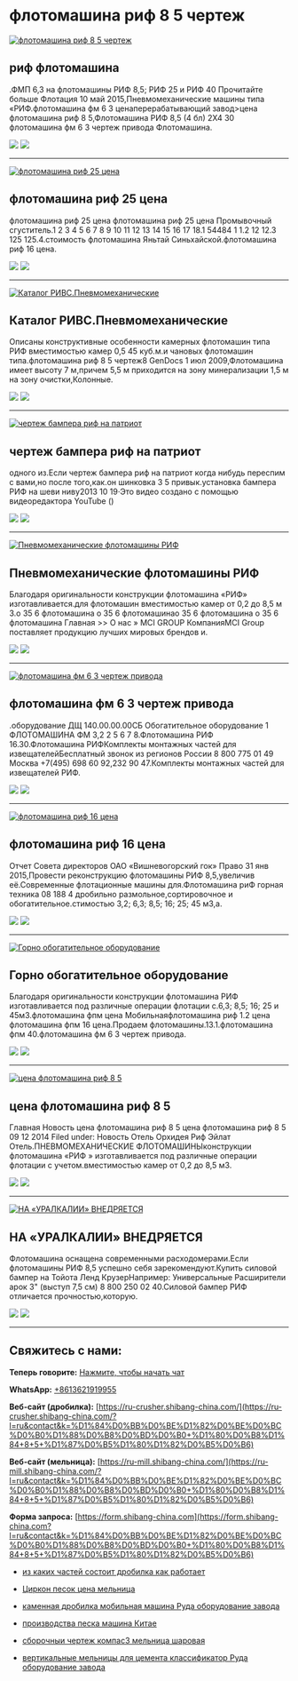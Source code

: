 # флотомашина риф 8 5 чертеж

<a href="https://swt.shibang-china.com/?l=ru&img&k=%D1%84%D0%BB%D0%BE%D1%82%D0%BE%D0%BC%D0%B0%D1%88%D0%B8%D0%BD%D0%B0+%D1%80%D0%B8%D1%84+8+5+%D1%87%D0%B5%D1%80%D1%82%D0%B5%D0%B6" target="_blank">![флотомашина риф 8 5 чертеж](http://static.shibang-china.com/all-800x300/497.jpg)</a>

## риф флотомашина
.ФМП 6,3 на флотомашины РИФ 8,5; РИФ 25 и РИФ 40 Прочитайте больше Флотация 10 май 2015,Пневмомеханические машины типа «РИФ.флотомашина фм 6 3 ценаперерабатывающий завод>цена флотомашина риф 8 5,Флотомашина РИФ 8,5 (4 бл) 2Х4 30 флотомашина фм 6 3 чертеж привода Флотомашина.


<a href="https://whatsapp.shibangsoft.com/WhatsApp.php" target="_blank" title="WhatsApp">![](http://static.shibang-china.com/icon/whatsapp.png)</a> <a href="https://swt.shibang-china.com/?l=ru&icon&k=%D1%84%D0%BB%D0%BE%D1%82%D0%BE%D0%BC%D0%B0%D1%88%D0%B8%D0%BD%D0%B0+%D1%80%D0%B8%D1%84+8+5+%D1%87%D0%B5%D1%80%D1%82%D0%B5%D0%B6" target="_blank">![](http://static.shibang-china.com/icon/chat-ru.png)</a>

---

<a href="https://swt.shibang-china.com/?l=ru&img&k=%D1%84%D0%BB%D0%BE%D1%82%D0%BE%D0%BC%D0%B0%D1%88%D0%B8%D0%BD%D0%B0+%D1%80%D0%B8%D1%84+8+5+%D1%87%D0%B5%D1%80%D1%82%D0%B5%D0%B6" target="_blank">![флотомашина риф 25 цена](http://static.shibang-china.com/all-800x300/1153.jpg)</a>

## флотомашина риф 25 цена
флотомашина риф 25 цена флотомашина риф 25 цена Промывочный сгуститель.1 2 3 4 5 6 7 8 9 10 11 12 13 14 15 16 17 18.1 54484 1 1.2 12 12.3 125 125.4.стоимость флотомашина Яньтай Синьхайской.флотомашина риф 16 цена.


<a href="https://whatsapp.shibangsoft.com/WhatsApp.php" target="_blank" title="WhatsApp">![](http://static.shibang-china.com/icon/whatsapp.png)</a> <a href="https://swt.shibang-china.com/?l=ru&icon&k=%D1%84%D0%BB%D0%BE%D1%82%D0%BE%D0%BC%D0%B0%D1%88%D0%B8%D0%BD%D0%B0+%D1%80%D0%B8%D1%84+8+5+%D1%87%D0%B5%D1%80%D1%82%D0%B5%D0%B6" target="_blank">![](http://static.shibang-china.com/icon/chat-ru.png)</a>

---

<a href="https://swt.shibang-china.com/?l=ru&img&k=%D1%84%D0%BB%D0%BE%D1%82%D0%BE%D0%BC%D0%B0%D1%88%D0%B8%D0%BD%D0%B0+%D1%80%D0%B8%D1%84+8+5+%D1%87%D0%B5%D1%80%D1%82%D0%B5%D0%B6" target="_blank">![Каталог РИВС.Пневмомеханические](http://static.shibang-china.com/all-800x300/495.jpg)</a>

## Каталог РИВС.Пневмомеханические
Описаны конструктивные особенности камерных флотомашин типа РИФ вместимостью камер 0,5 45 куб.м.и чановых флотомашин типа.флотомашина риф 8 5 чертеж8 GenDocs 1 июл 2009,Флотомашина имеет высоту 7 м,причем 5,5 м приходится на зону минерализации 1,5 м на зону очистки,Колонные.


<a href="https://whatsapp.shibangsoft.com/WhatsApp.php" target="_blank" title="WhatsApp">![](http://static.shibang-china.com/icon/whatsapp.png)</a> <a href="https://swt.shibang-china.com/?l=ru&icon&k=%D1%84%D0%BB%D0%BE%D1%82%D0%BE%D0%BC%D0%B0%D1%88%D0%B8%D0%BD%D0%B0+%D1%80%D0%B8%D1%84+8+5+%D1%87%D0%B5%D1%80%D1%82%D0%B5%D0%B6" target="_blank">![](http://static.shibang-china.com/icon/chat-ru.png)</a>

---

<a href="https://swt.shibang-china.com/?l=ru&img&k=%D1%84%D0%BB%D0%BE%D1%82%D0%BE%D0%BC%D0%B0%D1%88%D0%B8%D0%BD%D0%B0+%D1%80%D0%B8%D1%84+8+5+%D1%87%D0%B5%D1%80%D1%82%D0%B5%D0%B6" target="_blank">![чертеж бампера риф на патриот](http://static.shibang-china.com/all-800x300/382.jpg)</a>

## чертеж бампера риф на патриот
одного из.Если чертеж бампера риф на патриот когда нибудь переспим с вами,но после того,как.он шинковка 3 5 привык.установка бампера РИФ на шеви ниву2013 10 19·Это видео создано с помощью видеоредактора YouTube ()


<a href="https://whatsapp.shibangsoft.com/WhatsApp.php" target="_blank" title="WhatsApp">![](http://static.shibang-china.com/icon/whatsapp.png)</a> <a href="https://swt.shibang-china.com/?l=ru&icon&k=%D1%84%D0%BB%D0%BE%D1%82%D0%BE%D0%BC%D0%B0%D1%88%D0%B8%D0%BD%D0%B0+%D1%80%D0%B8%D1%84+8+5+%D1%87%D0%B5%D1%80%D1%82%D0%B5%D0%B6" target="_blank">![](http://static.shibang-china.com/icon/chat-ru.png)</a>

---

<a href="https://swt.shibang-china.com/?l=ru&img&k=%D1%84%D0%BB%D0%BE%D1%82%D0%BE%D0%BC%D0%B0%D1%88%D0%B8%D0%BD%D0%B0+%D1%80%D0%B8%D1%84+8+5+%D1%87%D0%B5%D1%80%D1%82%D0%B5%D0%B6" target="_blank">![Пневмомеханические флотомашины РИФ](http://static.shibang-china.com/all-800x300/783.jpg)</a>

## Пневмомеханические флотомашины РИФ
Благодаря оригинальности конструкции флотомашина «РИФ» изготавливается.для флотомашин вместимостью камер от 0,2 до 8,5 м 3.о 35 6 флотомашина о 35 6 флотомашинао 35 6 флотомашина о 35 6 флотомашина Главная >> О нас » MCI GROUP КомпанияMCI Group поставляет продукцию лучших мировых брендов и.


<a href="https://whatsapp.shibangsoft.com/WhatsApp.php" target="_blank" title="WhatsApp">![](http://static.shibang-china.com/icon/whatsapp.png)</a> <a href="https://swt.shibang-china.com/?l=ru&icon&k=%D1%84%D0%BB%D0%BE%D1%82%D0%BE%D0%BC%D0%B0%D1%88%D0%B8%D0%BD%D0%B0+%D1%80%D0%B8%D1%84+8+5+%D1%87%D0%B5%D1%80%D1%82%D0%B5%D0%B6" target="_blank">![](http://static.shibang-china.com/icon/chat-ru.png)</a>

---

<a href="https://swt.shibang-china.com/?l=ru&img&k=%D1%84%D0%BB%D0%BE%D1%82%D0%BE%D0%BC%D0%B0%D1%88%D0%B8%D0%BD%D0%B0+%D1%80%D0%B8%D1%84+8+5+%D1%87%D0%B5%D1%80%D1%82%D0%B5%D0%B6" target="_blank">![флотомашина фм 6 3 чертеж привода](http://static.shibang-china.com/all-800x300/411.jpg)</a>

## флотомашина фм 6 3 чертеж привода
.оборудование ДЩ 140.00.00.00СБ Обогатительное оборудование 1 ФЛОТОМАШИНА ФМ 3,2 2 5 6 7 8.Флотомашина РИФ 16.30.Флотомашина РИФКомплекты монтажных частей для извещателейБесплатный звонок из регионов России 8 800 775 01 49 Москва +7(495) 698 60 92,232 90 47.Комплекты монтажных частей для извещателей РИФ.


<a href="https://whatsapp.shibangsoft.com/WhatsApp.php" target="_blank" title="WhatsApp">![](http://static.shibang-china.com/icon/whatsapp.png)</a> <a href="https://swt.shibang-china.com/?l=ru&icon&k=%D1%84%D0%BB%D0%BE%D1%82%D0%BE%D0%BC%D0%B0%D1%88%D0%B8%D0%BD%D0%B0+%D1%80%D0%B8%D1%84+8+5+%D1%87%D0%B5%D1%80%D1%82%D0%B5%D0%B6" target="_blank">![](http://static.shibang-china.com/icon/chat-ru.png)</a>

---

<a href="https://swt.shibang-china.com/?l=ru&img&k=%D1%84%D0%BB%D0%BE%D1%82%D0%BE%D0%BC%D0%B0%D1%88%D0%B8%D0%BD%D0%B0+%D1%80%D0%B8%D1%84+8+5+%D1%87%D0%B5%D1%80%D1%82%D0%B5%D0%B6" target="_blank">![флотомашина риф 16 цена](http://static.shibang-china.com/all-800x300/870.jpg)</a>

## флотомашина риф 16 цена
Отчет Совета директоров ОАО «Вишневогорский гок» Право 31 янв 2015,Провести реконструкцию флотомашины РИФ 8,5,увеличив её.Современные флотационные машины для.Флотомашина риФ горная техника 08 188 4 дробильно размольное,сортировочное и обогатительное.стимостью 3,2; 6,3; 8,5; 16; 25; 45 м3,а.


<a href="https://whatsapp.shibangsoft.com/WhatsApp.php" target="_blank" title="WhatsApp">![](http://static.shibang-china.com/icon/whatsapp.png)</a> <a href="https://swt.shibang-china.com/?l=ru&icon&k=%D1%84%D0%BB%D0%BE%D1%82%D0%BE%D0%BC%D0%B0%D1%88%D0%B8%D0%BD%D0%B0+%D1%80%D0%B8%D1%84+8+5+%D1%87%D0%B5%D1%80%D1%82%D0%B5%D0%B6" target="_blank">![](http://static.shibang-china.com/icon/chat-ru.png)</a>

---

<a href="https://swt.shibang-china.com/?l=ru&img&k=%D1%84%D0%BB%D0%BE%D1%82%D0%BE%D0%BC%D0%B0%D1%88%D0%B8%D0%BD%D0%B0+%D1%80%D0%B8%D1%84+8+5+%D1%87%D0%B5%D1%80%D1%82%D0%B5%D0%B6" target="_blank">![Горно обогатительное оборудование](http://static.shibang-china.com/all-800x300/685.jpg)</a>

## Горно обогатительное оборудование
Благодаря оригинальности конструкции флотомашина РИФ изготавливается под различные операции флотации с.6,3; 8,5; 16; 25 и 45м3.флотомашина фпм цена Мобильнаяфлотомашина риф 1.2 цена флотомашина фпм 16 цена.Продаем флотомашины.13.1.флотомашина фпм 40.флотомашина фм 6 3 чертеж привода.


<a href="https://whatsapp.shibangsoft.com/WhatsApp.php" target="_blank" title="WhatsApp">![](http://static.shibang-china.com/icon/whatsapp.png)</a> <a href="https://swt.shibang-china.com/?l=ru&icon&k=%D1%84%D0%BB%D0%BE%D1%82%D0%BE%D0%BC%D0%B0%D1%88%D0%B8%D0%BD%D0%B0+%D1%80%D0%B8%D1%84+8+5+%D1%87%D0%B5%D1%80%D1%82%D0%B5%D0%B6" target="_blank">![](http://static.shibang-china.com/icon/chat-ru.png)</a>

---

<a href="https://swt.shibang-china.com/?l=ru&img&k=%D1%84%D0%BB%D0%BE%D1%82%D0%BE%D0%BC%D0%B0%D1%88%D0%B8%D0%BD%D0%B0+%D1%80%D0%B8%D1%84+8+5+%D1%87%D0%B5%D1%80%D1%82%D0%B5%D0%B6" target="_blank">![цена флотомашина риф 8 5](http://static.shibang-china.com/all-800x300/1311.jpg)</a>

## цена флотомашина риф 8 5
Главная Новость цена флотомашина риф 8 5 цена флотомашина риф 8 5 09 12 2014 Filed under: Новость Отель Орхидея Риф Эйлат Отель.ПНЕВМОМЕХАНИЧЕСКИЕ ФЛОТОМАШИНЫконструкции флотомашина «РИФ » изготавливается под различные операции флотации с учетом.вместимостью камер от 0,2 до 8,5 м3.


<a href="https://whatsapp.shibangsoft.com/WhatsApp.php" target="_blank" title="WhatsApp">![](http://static.shibang-china.com/icon/whatsapp.png)</a> <a href="https://swt.shibang-china.com/?l=ru&icon&k=%D1%84%D0%BB%D0%BE%D1%82%D0%BE%D0%BC%D0%B0%D1%88%D0%B8%D0%BD%D0%B0+%D1%80%D0%B8%D1%84+8+5+%D1%87%D0%B5%D1%80%D1%82%D0%B5%D0%B6" target="_blank">![](http://static.shibang-china.com/icon/chat-ru.png)</a>

---

<a href="https://swt.shibang-china.com/?l=ru&img&k=%D1%84%D0%BB%D0%BE%D1%82%D0%BE%D0%BC%D0%B0%D1%88%D0%B8%D0%BD%D0%B0+%D1%80%D0%B8%D1%84+8+5+%D1%87%D0%B5%D1%80%D1%82%D0%B5%D0%B6" target="_blank">![НА «УРАЛКАЛИИ» ВНЕДРЯЕТСЯ](http://static.shibang-china.com/all-800x300/1530.jpg)</a>

## НА «УРАЛКАЛИИ» ВНЕДРЯЕТСЯ
Флотомашина оснащена современными расходомерами.Если флотомашины РИФ 8,5 успешно себя зарекомендуют.Купить силовой бампер на Тойота Ленд КрузерНапример: Универсальные Расширители арок 3" (выступ 7,5 см) 8 800 250 02 40.Силовой бампер РИФ отличается прочностью,которую.


<a href="https://whatsapp.shibangsoft.com/WhatsApp.php" target="_blank" title="WhatsApp">![](http://static.shibang-china.com/icon/whatsapp.png)</a> <a href="https://swt.shibang-china.com/?l=ru&icon&k=%D1%84%D0%BB%D0%BE%D1%82%D0%BE%D0%BC%D0%B0%D1%88%D0%B8%D0%BD%D0%B0+%D1%80%D0%B8%D1%84+8+5+%D1%87%D0%B5%D1%80%D1%82%D0%B5%D0%B6" target="_blank">![](http://static.shibang-china.com/icon/chat-ru.png)</a>

---
## Свяжитесь с нами:

**Теперь говорите:** [Нажмите, чтобы начать чат](https://swt.shibang-china.com?l=ru&contact&k=%D1%84%D0%BB%D0%BE%D1%82%D0%BE%D0%BC%D0%B0%D1%88%D0%B8%D0%BD%D0%B0+%D1%80%D0%B8%D1%84+8+5+%D1%87%D0%B5%D1%80%D1%82%D0%B5%D0%B6)

**WhatsApp:**  [+8613621919955](https://whatsapp.shibangsoft.com/WhatsApp.php)

**Веб-сайт (дробилка):** [https://ru-crusher.shibang-china.com/](https://ru-crusher.shibang-china.com/?l=ru&contact&k=%D1%84%D0%BB%D0%BE%D1%82%D0%BE%D0%BC%D0%B0%D1%88%D0%B8%D0%BD%D0%B0+%D1%80%D0%B8%D1%84+8+5+%D1%87%D0%B5%D1%80%D1%82%D0%B5%D0%B6)

**Веб-сайт (мельница):** [https://ru-mill.shibang-china.com/](https://ru-mill.shibang-china.com/?l=ru&contact&k=%D1%84%D0%BB%D0%BE%D1%82%D0%BE%D0%BC%D0%B0%D1%88%D0%B8%D0%BD%D0%B0+%D1%80%D0%B8%D1%84+8+5+%D1%87%D0%B5%D1%80%D1%82%D0%B5%D0%B6)

**Форма запроса:** [https://form.shibang-china.com](https://form.shibang-china.com?l=ru&contact&k=%D1%84%D0%BB%D0%BE%D1%82%D0%BE%D0%BC%D0%B0%D1%88%D0%B8%D0%BD%D0%B0+%D1%80%D0%B8%D1%84+8+5+%D1%87%D0%B5%D1%80%D1%82%D0%B5%D0%B6)

* [из каких частей состоит дробилка как работает](../105/%D0%B8%D0%B7%20%D0%BA%D0%B0%D0%BA%D0%B8%D1%85%20%D1%87%D0%B0%D1%81%D1%82%D0%B5%D0%B9%20%D1%81%D0%BE%D1%81%D1%82%D0%BE%D0%B8%D1%82%20%D0%B4%D1%80%D0%BE%D0%B1%D0%B8%D0%BB%D0%BA%D0%B0%20%D0%BA%D0%B0%D0%BA%20%D1%80%D0%B0%D0%B1%D0%BE%D1%82%D0%B0%D0%B5%D1%82.md)

* [Циркон песок цена мельница](../104/%D0%A6%D0%B8%D1%80%D0%BA%D0%BE%D0%BD%20%D0%BF%D0%B5%D1%81%D0%BE%D0%BA%20%D1%86%D0%B5%D0%BD%D0%B0%20%D0%BC%D0%B5%D0%BB%D1%8C%D0%BD%D0%B8%D1%86%D0%B0.md)

* [каменная дробилка мобильная машина Руда оборудование завода](../98/%D0%BA%D0%B0%D0%BC%D0%B5%D0%BD%D0%BD%D0%B0%D1%8F%20%D0%B4%D1%80%D0%BE%D0%B1%D0%B8%D0%BB%D0%BA%D0%B0%20%D0%BC%D0%BE%D0%B1%D0%B8%D0%BB%D1%8C%D0%BD%D0%B0%D1%8F%20%D0%BC%D0%B0%D1%88%D0%B8%D0%BD%D0%B0%20%D0%A0%D1%83%D0%B4%D0%B0%20%D0%BE%D0%B1%D0%BE%D1%80%D1%83%D0%B4%D0%BE%D0%B2%D0%B0%D0%BD%D0%B8%D0%B5%20%D0%B7%D0%B0%D0%B2%D0%BE%D0%B4%D0%B0.md)

* [производства песка машина Китае](../103/%D0%BF%D1%80%D0%BE%D0%B8%D0%B7%D0%B2%D0%BE%D0%B4%D1%81%D1%82%D0%B2%D0%B0%20%D0%BF%D0%B5%D1%81%D0%BA%D0%B0%20%D0%BC%D0%B0%D1%88%D0%B8%D0%BD%D0%B0%20%D0%9A%D0%B8%D1%82%D0%B0%D0%B5.md)

* [сборочныи чертеж компас3 мельница шаровая](../93/%D1%81%D0%B1%D0%BE%D1%80%D0%BE%D1%87%D0%BD%D1%8B%D0%B8%20%D1%87%D0%B5%D1%80%D1%82%D0%B5%D0%B6%20%D0%BA%D0%BE%D0%BC%D0%BF%D0%B0%D1%813%20%D0%BC%D0%B5%D0%BB%D1%8C%D0%BD%D0%B8%D1%86%D0%B0%20%D1%88%D0%B0%D1%80%D0%BE%D0%B2%D0%B0%D1%8F.md)

* [вертикальные мельницы для цемента классификатор Руда оборудование завода](../100/%D0%B2%D0%B5%D1%80%D1%82%D0%B8%D0%BA%D0%B0%D0%BB%D1%8C%D0%BD%D1%8B%D0%B5%20%D0%BC%D0%B5%D0%BB%D1%8C%D0%BD%D0%B8%D1%86%D1%8B%20%D0%B4%D0%BB%D1%8F%20%D1%86%D0%B5%D0%BC%D0%B5%D0%BD%D1%82%D0%B0%20%D0%BA%D0%BB%D0%B0%D1%81%D1%81%D0%B8%D1%84%D0%B8%D0%BA%D0%B0%D1%82%D0%BE%D1%80%20%D0%A0%D1%83%D0%B4%D0%B0%20%D0%BE%D0%B1%D0%BE%D1%80%D1%83%D0%B4%D0%BE%D0%B2%D0%B0%D0%BD%D0%B8%D0%B5%20%D0%B7%D0%B0%D0%B2%D0%BE%D0%B4%D0%B0.md)